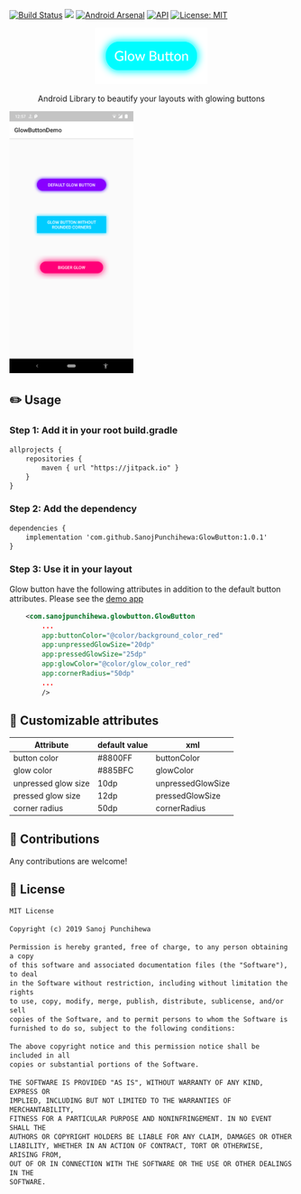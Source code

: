 [![Build Status](https://travis-ci.com/SanojPunchihewa/GlowButton.svg?branch=master)](https://travis-ci.com/SanojPunchihewa/GlowButton)
[![](https://jitpack.io/v/SanojPunchihewa/GlowButton.svg)](https://jitpack.io/#SanojPunchihewa/GlowButton)
[![Android Arsenal]( https://img.shields.io/badge/Android%20Arsenal-Glow%20Button-green.svg?style=flat )]( https://android-arsenal.com/details/1/7866 )
[![API](https://img.shields.io/badge/API-21%2B-brightgreen.svg?style=flat)](https://android-arsenal.com/api?level=21)
[![License: MIT](https://img.shields.io/badge/License-MIT-blue.svg)](https://github.com/SanojPunchihewa/GlowButton/blob/master/LICENSE)

<div align="center">
    <img src="/images/logo.png" width="200"/>
</div>

<p align="center">Android Library to beautify your layouts with glowing buttons</p>

<img src="/images/screen_shot_1.png" width="220">

## :pencil2: Usage

### Step 1: Add it in your root build.gradle
```Gradle
allprojects {
    repositories {
        maven { url "https://jitpack.io" }
    }
}
```
### Step 2: Add the dependency
```Gradle
dependencies {
    implementation 'com.github.SanojPunchihewa:GlowButton:1.0.1'
}
```

### Step 3: Use it in your layout
Glow button have the following attributes in addition to the default button attributes. Please see the [demo app](https://github.com/SanojPunchihewa/GlowButton/blob/master/app/src/main/res/layout/activity_main.xml)
```xml
    <com.sanojpunchihewa.glowbutton.GlowButton
        ...
        app:buttonColor="@color/background_color_red"
        app:unpressedGlowSize="20dp"
        app:pressedGlowSize="25dp"
        app:glowColor="@color/glow_color_red"
        app:cornerRadius="50dp"
        ...
        />
```
## :wrench: Customizable attributes

|  Attribute    |   default value   | xml           | 
|---------------|-------------------|---------------|
| button color  |      #8800FF      | buttonColor   |
| glow color |      #885BFC      | glowColor |
| unpressed glow size  |  10dp   | unpressedGlowSize   |
| pressed glow size |        12dp        | pressedGlowSize  |
| corner radius |        50dp        | cornerRadius  |

## :open_hands: Contributions
Any contributions are welcome!

## :page_facing_up: License
```
MIT License

Copyright (c) 2019 Sanoj Punchihewa

Permission is hereby granted, free of charge, to any person obtaining a copy
of this software and associated documentation files (the "Software"), to deal
in the Software without restriction, including without limitation the rights
to use, copy, modify, merge, publish, distribute, sublicense, and/or sell
copies of the Software, and to permit persons to whom the Software is
furnished to do so, subject to the following conditions:

The above copyright notice and this permission notice shall be included in all
copies or substantial portions of the Software.

THE SOFTWARE IS PROVIDED "AS IS", WITHOUT WARRANTY OF ANY KIND, EXPRESS OR
IMPLIED, INCLUDING BUT NOT LIMITED TO THE WARRANTIES OF MERCHANTABILITY,
FITNESS FOR A PARTICULAR PURPOSE AND NONINFRINGEMENT. IN NO EVENT SHALL THE
AUTHORS OR COPYRIGHT HOLDERS BE LIABLE FOR ANY CLAIM, DAMAGES OR OTHER
LIABILITY, WHETHER IN AN ACTION OF CONTRACT, TORT OR OTHERWISE, ARISING FROM,
OUT OF OR IN CONNECTION WITH THE SOFTWARE OR THE USE OR OTHER DEALINGS IN THE
SOFTWARE.
```

